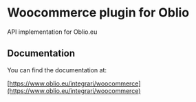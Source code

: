 # Woocommerce plugin for Oblio
 API implementation for Oblio.eu

## Documentation
You can find the documentation at:

[https://www.oblio.eu/integrari/woocommerce](https://www.oblio.eu/integrari/woocommerce)